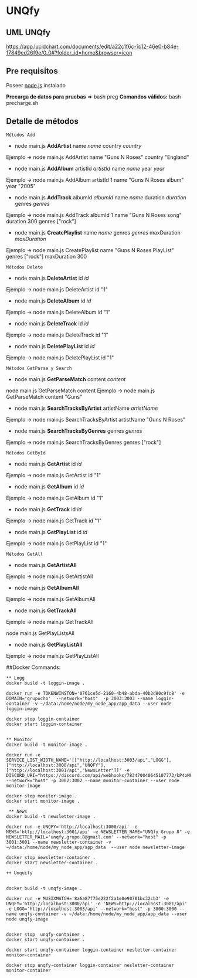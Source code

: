 # UNQfy

## UML UNQfy

https://app.lucidchart.com/documents/edit/a22c1f6c-1c12-46e0-b84e-17849ed26f9e/0_0#?folder_id=home&browser=icon

## Pre requisitos

Poseer [node.js](https://nodejs.org/en/) instalado

**Precarga de datos para pruebas** => bash preg
**Comandos válidos:** bash precharge.sh

## Detalle de métodos

    Métodos Add

- node main.js **AddArtist** name _name_ country _country_

Ejemplo -> node main.js AddArtist name "Guns N Roses" country "England"

- node main.js **AddAlbum** artistId _artistId_ name _name_ year _year_

Ejemplo -> node main.js AddAlbum artistId 1 name "Guns N Roses album" year "2005"

- node main.js **AddTrack** albumId _albumId_ name _name_ duration _duration_ genres _genres_

Ejemplo -> node main.js AddTrack albumId 1 name "Guns N Roses song" duration 300 genres ["rock"]

- node main.js **CreatePlaylist** name _name_ genres _genres_ maxDuration _maxDuration_

Ejemplo -> node main.js CreatePlaylist name "Guns N Roses PlayList" genres ["rock"] maxDuration 300

    Métodos Delete

- node main.js **DeleteArtist** id _id_

Ejemplo -> node main.js DeleteArtist id "1"

- node main.js **DeleteAlbum** id _id_

Ejemplo -> node main.js DeleteAlbum id "1"

- node main.js **DeleteTrack** id _id_

Ejemplo -> node main.js DeleteTrack id "1"

- node main.js **DeletePlayList** id _id_

Ejemplo -> node main.js DeletePlayList id "1"

    Métodos GetParse y Search

- node main.js **GetParseMatch** content _content_

node main.js GetParseMatch content <string>
Ejemplo -> node main.js GetParseMatch content "Guns"

- node main.js **SearchTracksByArtist** artistName _artistName_

Ejemplo -> node main.js SearchTracksByArtist artistName "Guns N Roses"

- node main.js **SearchTracksByGenres** genres _genres_

Ejemplo -> node main.js SearchTracksByGenres genres ["rock"]

    Métodos GetById

- node main.js **GetArtist** id _id_

Ejemplo -> node main.js GetArtist id "1"

- node main.js **GetAlbum** id _id_

Ejemplo -> node main.js GetAlbum id "1"

- node main.js **GetTrack** id _id_

Ejemplo -> node main.js GetTrack id "1"

- node main.js **GetPlayList** id _id_

Ejemplo -> node main.js GetPlayList id "1"

    Métodos GetAll

- node main.js **GetArtistAll**

Ejemplo -> node main.js GetArtistAll

- node main.js **GetAlbumAll**

Ejemplo -> node main.js GetAlbumAll

- node main.js **GetTrackAll**

Ejemplo -> node main.js GetTrackAll

node main.js GetPlayListsAll

- node main.js **GetPlayListAll**

Ejemplo -> node main.js GetPlayListAll


##Docker Commands:

    ** Logg
    docker build -t loggin-image .

    docker run -e TOKENWINSTON='0761ce5d-2160-4b48-abda-40b2d80c9fc8' -e DOMAIN='grupocho'  --network="host"  -p 3003:3003 --name loggin-container -v ~/data:/home/node/my_node_app/app_data --user node loggin-image

    docker stop loggin-container
    docker start loggin-container


    ** Monitor
    docker build -t monitor-image .
   
    docker run -e SERVICE_LIST_WIDTH_NAME='[["http://localhost:3003/api","LOGG"],["http://localhost:3000/api","UNQFY"],["http://localhost:3001/api","NewsLetter"]]' -e DISCORD_URI="https://discord.com/api/webhooks/783470040645107773/kP4oMFsVT2SYZPmAS1fkwv5F9ZREKyco5xZbJsHovedjcVzn8X50CHjf14Vu0tV_jeJ7" --network="host" -p 3002:3002 --name monitor-container --user node monitor-image
    
    docker stop monitor-image .
    docker start monitor-image .

     ** News
    docker build -t newsletter-image .
   
    docker run -e UNQFY='http://localhost:3000/api' -e NEWS='http://localhost:3001/api' -e NEWSLETTER_NAME="UNQfy Grupo 8" -e NEWSLETTER_MAIL='unqfy.grupo.8@gmail.com' --network="host" -p 3001:3001 --name newsletter-container -v ~/data:/home/node/my_node_app/app_data  --user node newsletter-image
    
    docker stop newsletter-container .
    docker start newsletter-container .

    ++ Unquify


    docker build -t unqfy-image .

    docker run -e MUSIXMATCH='8a6a87f75e222f2a1e0e90701bc32cb3' -e UNQFY='http://localhost:3000/api' -e 'NEWS=http://localhost:3001/api' -e LOGG='http://localhost:3003/api' --network="host" -p 3000:3000 --name unqfy-container -v ~/data:/home/node/my_node_app/app_data --user node unqfy-image


    docker stop  unqfy-container .
    docker start unqfy-container .

    docker start unqfy-container loggin-container nesletter-container monitor-container
    
    docker stop unqfy-container loggin-container nesletter-container monitor-container 